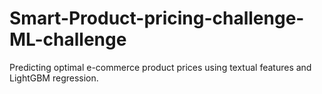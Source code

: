 # Smart-Product-pricing-challenge-ML-challenge
Predicting optimal e-commerce product prices using textual features and LightGBM regression.
